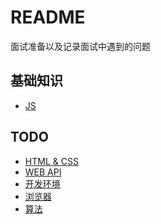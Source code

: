 # README

面试准备以及记录面试中遇到的问题

## 基础知识

+ [JS](./fundamentals/README.md#js)

## TODO

+ [HTML & CSS]()
+ [WEB API]()
+ [开发环境]()
+ [浏览器]()
+ [算法]()
